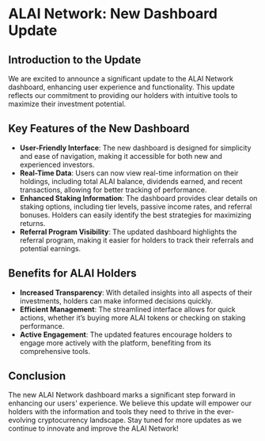 
# ALAI Network: New Dashboard Update

## Introduction to the Update
We are excited to announce a significant update to the ALAI Network dashboard, enhancing user experience and functionality. This update reflects our commitment to providing our holders with intuitive tools to maximize their investment potential.

## Key Features of the New Dashboard
- **User-Friendly Interface**: The new dashboard is designed for simplicity and ease of navigation, making it accessible for both new and experienced investors.
- **Real-Time Data**: Users can now view real-time information on their holdings, including total ALAI balance, dividends earned, and recent transactions, allowing for better tracking of performance.
- **Enhanced Staking Information**: The dashboard provides clear details on staking options, including tier levels, passive income rates, and referral bonuses. Holders can easily identify the best strategies for maximizing returns.
- **Referral Program Visibility**: The updated dashboard highlights the referral program, making it easier for holders to track their referrals and potential earnings.

## Benefits for ALAI Holders
- **Increased Transparency**: With detailed insights into all aspects of their investments, holders can make informed decisions quickly.
- **Efficient Management**: The streamlined interface allows for quick actions, whether it’s buying more ALAI tokens or checking on staking performance.
- **Active Engagement**: The updated features encourage holders to engage more actively with the platform, benefiting from its comprehensive tools.

## Conclusion
The new ALAI Network dashboard marks a significant step forward in enhancing our users' experience. We believe this update will empower our holders with the information and tools they need to thrive in the ever-evolving cryptocurrency landscape. Stay tuned for more updates as we continue to innovate and improve the ALAI Network!

